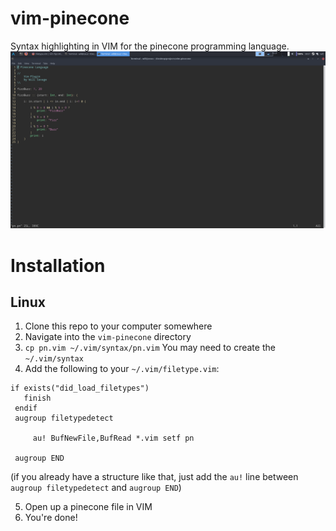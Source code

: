# vim-pinecone
Syntax highlighting in VIM for the pinecone programming language.
![Screenshot](screenshot.png)

# Installation
## Linux
1. Clone this repo to your computer somewhere
2. Navigate into the `vim-pinecone` directory
3. `cp pn.vim ~/.vim/syntax/pn.vim` You may need to create the `~/.vim/syntax`
4. Add the following to your `~/.vim/filetype.vim`:

```vimscript
if exists("did_load_filetypes") 
   finish 
 endif 
 augroup filetypedetect 
  
     au! BufNewFile,BufRead *.vim setf pn     

 augroup END
```


(if you already have a structure like that, just add the `au!` line between `augroup filetypedetect` and `augroup END`)

5. Open up a pinecone file in VIM
6. You're done!
